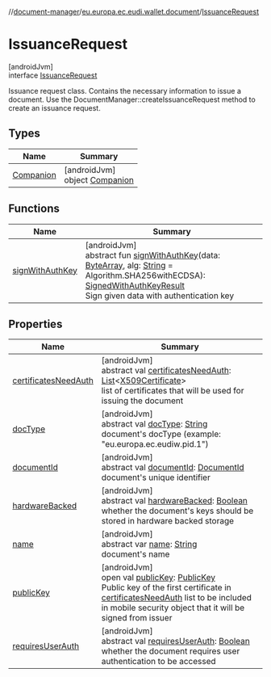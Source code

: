 //[document-manager](../../../index.md)/[eu.europa.ec.eudi.wallet.document](../index.md)/[IssuanceRequest](index.md)

# IssuanceRequest

[androidJvm]\
interface [IssuanceRequest](index.md)

Issuance request class. Contains the necessary information to issue a document. Use the DocumentManager::createIssuanceRequest method to create an issuance request.

## Types

| Name | Summary |
|---|---|
| [Companion](-companion/index.md) | [androidJvm]<br>object [Companion](-companion/index.md) |

## Functions

| Name | Summary |
|---|---|
| [signWithAuthKey](sign-with-auth-key.md) | [androidJvm]<br>abstract fun [signWithAuthKey](sign-with-auth-key.md)(data: [ByteArray](https://kotlinlang.org/api/latest/jvm/stdlib/kotlin/-byte-array/index.html), alg: [String](https://kotlinlang.org/api/latest/jvm/stdlib/kotlin/-string/index.html) = Algorithm.SHA256withECDSA): [SignedWithAuthKeyResult](../-signed-with-auth-key-result/index.md)<br>Sign given data with authentication key |

## Properties

| Name | Summary |
|---|---|
| [certificatesNeedAuth](certificates-need-auth.md) | [androidJvm]<br>abstract val [certificatesNeedAuth](certificates-need-auth.md): [List](https://kotlinlang.org/api/latest/jvm/stdlib/kotlin.collections/-list/index.html)&lt;[X509Certificate](https://developer.android.com/reference/kotlin/java/security/cert/X509Certificate.html)&gt;<br>list of certificates that will be used for issuing the document |
| [docType](doc-type.md) | [androidJvm]<br>abstract val [docType](doc-type.md): [String](https://kotlinlang.org/api/latest/jvm/stdlib/kotlin/-string/index.html)<br>document's docType (example: &quot;eu.europa.ec.eudiw.pid.1&quot;) |
| [documentId](document-id.md) | [androidJvm]<br>abstract val [documentId](document-id.md): [DocumentId](../index.md#659369697%2FClasslikes%2F1351694608)<br>document's unique identifier |
| [hardwareBacked](hardware-backed.md) | [androidJvm]<br>abstract val [hardwareBacked](hardware-backed.md): [Boolean](https://kotlinlang.org/api/latest/jvm/stdlib/kotlin/-boolean/index.html)<br>whether the document's keys should be stored in hardware backed storage |
| [name](name.md) | [androidJvm]<br>abstract var [name](name.md): [String](https://kotlinlang.org/api/latest/jvm/stdlib/kotlin/-string/index.html)<br>document's name |
| [publicKey](public-key.md) | [androidJvm]<br>open val [publicKey](public-key.md): [PublicKey](https://developer.android.com/reference/kotlin/java/security/PublicKey.html)<br>Public key of the first certificate in [certificatesNeedAuth](certificates-need-auth.md) list to be included in mobile security object that it will be signed from issuer |
| [requiresUserAuth](requires-user-auth.md) | [androidJvm]<br>abstract val [requiresUserAuth](requires-user-auth.md): [Boolean](https://kotlinlang.org/api/latest/jvm/stdlib/kotlin/-boolean/index.html)<br>whether the document requires user authentication to be accessed |
